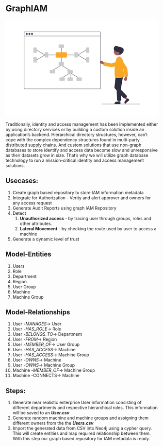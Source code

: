 # GraphIAM

![GraphIAM-Logo](images/logo.png)

Traditionally, identity and access management has been implemented either by using directory services or by building a custom solution inside an application’s backend.
Hierarchical directory structures, however, can’t cope with the complex dependency structures found in multi-party distributed supply chains. And custom solutions that use non-graph databases to store identify and access data become slow and unresponsive as their datasets grow in size.
That’s why we will utilize graph database technology to run a mission-critical identity and access management solutions.

**Usecases:**
-
1. Create graph based repository to store IAM information metadata
2. Integrate for Authorization - Verity and alert approver and owners for any access request
3. Generate Audit Reports using graph IAM Repository
4. Detect 
   1. **Unauthorized access** - by tracing user through groups, roles and other attributes.
   2. **Lateral Movement** - by checking the route used by user to access a machine
5. Generate a dynamic level of trust

**Model-Entities**
-
1. Users
2. Role
3. Department
4. Region
5. User Group
6. Machine
7. Machine Group

**Model-Relationships**
-
1. User -*MANAGES*-> User
2. User -*HAS_ROLE*-> Role
3. User -*BELONGS_TO*-> Department
4. User -*FROM*-> Region
5. User -*MEMBER_OF*-> User Group
6. User -*HAS_ACCESS*-> Machine
7. User -*HAS_ACCESS*-> Machine Group
8. User -*OWNS*-> Machine
9. User -*OWNS*-> Machine Group
10. Machine -*MEMBER_OF*-> Machine Group
11. Machine -CONNECTS-> Machine

**Steps:**
-
1. Generate near realistic enterprise User information consisting of different departments and respective hierarchical roles. This information will be saved to an ***User.csv***
2. Generate random machine and machine groups and assigning them different owners from the the ***Users.csv***
3. Import the generated data from CSV into Neo4j using a cypher query. This will create entities and map required relationship between them. With this step our graph based repository for IAM metadata is ready.
